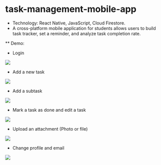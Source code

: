 # task-management-mobile-app

* Technology: React Native, JavaScript, Cloud Firestore.
* A cross-platform mobile application for students allows users to build task tracker, set a reminder, and analyze task completion rate.

** Demo:

* Login

![](login.gif)

* Add a new task

![](Add-a-new-task.gif)

* Add a subtask

![](Add-Subtask.gif)

* Mark a task as done and edit a task

![](archive-edit.gif)

* Upload an attachment (Photo or file)

![](attachment.gif)

* Change profile and email

![](Change-profile-email.gif)


